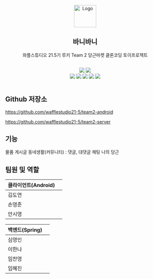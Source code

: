 <br />
<div align="center">
  <a href="https://github.com/wafflestudio21-5/team2-android">
    <img src="https://raw.githubusercontent.com/wafflestudio21-5/team2-android/main/app/src/main/res/mipmap-xxxhdpi/ic_main.png" alt="Logo" width="70" height="70">
  </a>
  <h2 align="center">바니바니</h2>
  <p align="center">
    와플스튜디오 21.5기 루키 Team 2 당근마켓 클론코딩 토이프로젝트
    <div style=" padding: 1rem">
    <img src="https://img.shields.io/badge/Android-34A853?style=for-the-badge&logo=android&logoColor=white"/>
    <img src="https://img.shields.io/badge/Jetpack_Compose-4285F4?style=for-the-badge&logo=jetpackcompose&logoColor=white"/> <br/>
    <img src="https://img.shields.io/badge/Spring-6DB33F?style=for-the-badge&logo=spring&logoColor=white"/>
    <img src="https://img.shields.io/badge/Spring_Boot-6DB33F?style=for-the-badge&logo=springboot&logoColor=white"/>
    <img src="https://img.shields.io/badge/Spring_Security-6DB33F?style=for-the-badge&logo=springboot&logoColor=white"/>
    <img src="https://img.shields.io/badge/MySQL-4479A1?style=for-the-badge&logo=mysql&logoColor=white"/>
    <img src="https://img.shields.io/badge/Redis-EE3445?style=for-the-badge&logo=redis&logoColor=white"/>
    </div>
  </p>
</div>

## Github 저장소
https://github.com/wafflestudio21-5/team2-android

https://github.com/wafflestudio21-5/team2-server

## 기능
물품 게시글
동네생활(커뮤니티) : 댓글, 대댓글
채팅
나의 당근

## 팀원 및 역할

|클라이언트(Android)||
|---|:---:|
|김도연||
|손영준||
|안시영||

|백엔드(Spring)||
|---|:---:|
|심영인||
|이한나||
|임찬영||
|임혜진||
